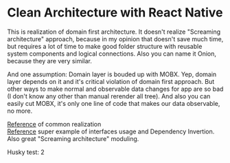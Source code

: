# Clean Architecture with React Native

This is realization of domain first architecture. It doesn't realize "Screaming architecture" approach, because in my opinion that doesn't save much time, but requires a lot of time to make good folder structure with reusable system components and logical connections. Also you can name it Onion, because they are very similar.

And one assumption: Domain layer is bouded up with MOBX. Yep, domain layer depends on it and it's critical violation of domain first approach. But other ways to make normal and observable data changes for app are so bad (I don't know any other than manual rerender all tree). And also you can easily cut MOBX, it's only one line of code that makes our data observable, no more.

[Reference](https://github.com/bespoyasov/frontend-clean-architecture) of common realization <br/>
[Reference](https://github.com/xurxodev/frontend-clean-architecture) super example of interfaces usage and Dependency Invertion. Also great "Screaming architecture" moduling.

Husky test: 2

